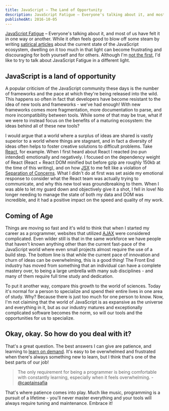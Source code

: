 ```yaml
---
title: JavaScript – The Land of Opportunity
description: JavaScript Fatigue – Everyone's talking about it, and most of us have felt it in one way or another. While it often feels good to blow off some steam by writing satirical articles about the current state of the JavaScript ecosystem, dwelling on it too much in that light can become frustrating and discouraging for both yourself and for others. Although I'm not the first, I'd like to try to talk about JavaScript Fatigue in a different light.
publishedAt: 2016-10-05
---
```


[JavaScript Fatigue](https://medium.com/@ericclemmons/javascript-fatigue-48d4011b6fc4#.uc1lcc3su) – Everyone's talking about it, and most of us have felt it in one way or another. While it often feels good to blow off some steam by writing [satirical articles](https://hackernoon.com/how-it-feels-to-learn-javascript-in-2016-d3a717dd577f#.7etkk4hwi) about the current state of the JavaScript ecosystem, dwelling on it too much in that light can become frustrating and discouraging for both yourself and for others. Although I'm [not the first](https://medium.com/@joshburgess/javascript-fatigue-an-alternative-perspective-b6ae411e89ac#.10471sdif), I'd like to try to talk about JavaScript Fatigue in a different light.

## JavaScript is a land of opportunity

A popular criticism of the JavaScript community these days is the number of frameworks and the pace at which they're being released into the wild. This happens so often in fact that developers have become resistant to the idea of new tools and frameworks - we've had enough! With new frameworks comes more fragmentation, more documentation to parse, and more incompatibility between tools. While some of that may be true, what if we were to instead focus on the benefits of a maturing ecosystem: the ideas behind all of these new tools?

I would argue that a world where a surplus of ideas are shared is vastly superior to a world where things are stagnant, and in fact a diversity of ideas often helps to foster creative solutions to difficult problems. Take [React](https://facebook.github.io/react/), for example. When I first heard about React I reacted (no pun intended) emotionally and negatively. I focused on the dependency weight of React (React + React DOM minified but before gzip are roughly 150kb at the time of this writing), and on how [JSX](https://facebook.github.io/react/docs/jsx-in-depth.html) to me felt like a violation of [Separation of Concerns](https://en.wikipedia.org/wiki/Separation_of_concerns). What I didn't do at first was set aside my emotional response to consider what the React team was actually trying to communicate, and why this new tool was groundbreaking to them. When I was able to let my guard down and objectively give it a shot, I fell in love! No longer needing to manage the state of both my data and DOM was incredible, and it had a positive impact on the speed and quality of my work.

## Coming of Age

Things are moving so fast and it's wild to think that when I started my career as a programmer, websites that utilized [AJAX](https://developer.mozilla.org/en-US/docs/AJAX/Getting_Started) were considered complicated. Even wilder still is that in the same workforce we have people that haven't known anything other than the current fast-pace of the JavaScript world where even small projects almost require the use of a build step. The bottom line is that while the current pace of innovation and churn of ideas can be overwhelming, this is a good thing! The Front End industry has moved from something that an individual can have a complete mastery over, to being a large umbrella with many sub disciplines - and many of them require full time study and dedication.

To put it another way, compare this growth to the world of sciences. Today it's normal for a person to specialize and spend their entire lives in one area of study. Why? Because there is just too much for one person to know. Now, I'm not claiming that the world of JavaScript is as expansive as the universe and everything in it, but as our industry matures and exceptionally complicated software becomes the norm, so will our tools and the opportunities for us to specialize.

## Okay, okay. So how do you deal with it?

That's a great question. The best answers I can give are patience, and learning to [learn on demand](https://spec.fm/podcasts/does-not-compute/37252). It's easy to be overwhelmed and frustrated when there's always something new to learn, but I think that's one of the best parts of our job!

> The only requirement for being a programmer is being comfortable with constantly learning, especially when it feels overwhelming. - [@captainsafia](https://twitter.com/captainsafia/status/783316577953390596)

That's where patience comes into play. Much like music, programming is a pursuit of a lifetime - you'll never master everything and your tools will always require tuning and maintenance. Embrace it!
